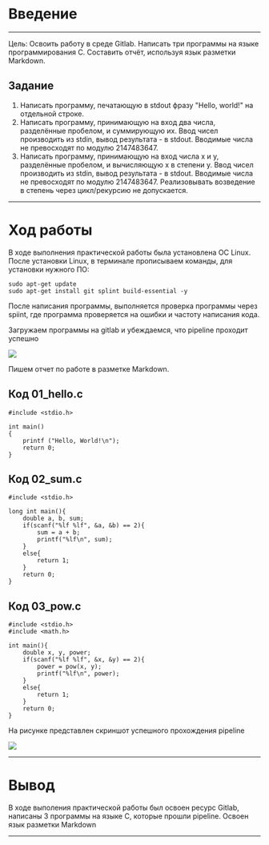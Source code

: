# Введение
***
Цель: Освоить работу в среде Gitlab. Написать три программы на языке программирования C. Составить отчёт, используя язык разметки Markdown.

## Задание

1. Написать программу, печатающую в stdout фразу "Hello, world!" на отдельной строке.
1. Написать программу, принимающую на вход два числа, разделённые пробелом, и суммирующую их. Ввод чисел производить из stdin, вывод результата - в stdout. Вводимые числа не превосходят по модулю 2147483647.
1. Написать программу, принимающую на вход числа x и y, разделённые пробелом, и вычисляющую x в степени y. Ввод чисел производить из stdin, вывод результата - в stdout. Вводимые числа не превосходят по модулю 2147483647. Реализовывать возведение в степень через цикл/рекурсию не допускается.
***

# Ход работы

В ходе выполнения практической работы была установлена ОС Linux. После установки Linux, в терминале прописываем команды, для установки нужного ПО:

```
sudo apt-get update
sudo apt-get install git splint build-essential -y
```

После написания программы, выполняется проверка программы через spiint, где программа проверяется на ошибки и частоту написания кода.

Загружаем программы на gitlab и убеждаемся, что pipeline проходит успешно

[![](https://gitlab.com/ItsLupus/practices/-/raw/master/pr1/image/pr1.png)](https://gitlab.com/ItsLupus/practices/-/blob/master/pr1/image/pr1.png)

Пишем отчет по работе в разметке Markdown.

## Код 01_hello.c

```
#include <stdio.h>

int main()
{
    printf ("Hello, World!\n");
    return 0;
}

```

## Код 02_sum.c

```
#include <stdio.h>

long int main(){
    double a, b, sum;
    if(scanf("%lf %lf", &a, &b) == 2){
        sum = a + b;
        printf("%lf\n", sum);
    }
    else{
        return 1;
    }
    return 0;
}
```
## Код 03_pow.c

```
#include <stdio.h>
#include <math.h>

int main(){
    double x, y, power;
    if(scanf("%lf %lf", &x, &y) == 2){
        power = pow(x, y);
        printf("%lf\n", power);
    }
    else{
        return 1;
    }
    return 0;
}

```

На рисунке представлен скриншот успешного прохождения pipeline

[![](https://gitlab.com/Tukhvatulina/practices-729-1-tka/-/raw/master/pr1/pr1_pipeline.png)](https://gitlab.com/Tukhvatulina/practices-729-1-tka/-/blob/master/pr1/pr1_pipeline.png)

***

# Вывод

В ходе выполения практической работы был освоен ресурс Gitlab, написаны 3 программы на языке C, которые прошли pipeline. Освоен язык разметки Markdown
***
